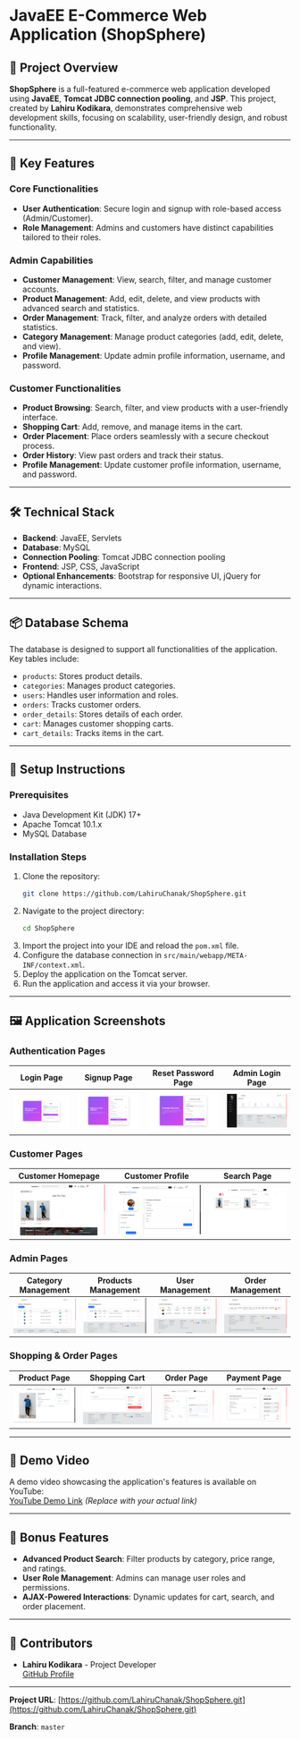 
# JavaEE E-Commerce Web Application (ShopSphere)

## 📝 Project Overview
**ShopSphere** is a full-featured e-commerce web application developed using **JavaEE**, **Tomcat JDBC connection pooling**, and **JSP**. This project, created by **Lahiru Kodikara**, demonstrates comprehensive web development skills, focusing on scalability, user-friendly design, and robust functionality.

---

## 🚀 Key Features

### **Core Functionalities**
- **User Authentication**: Secure login and signup with role-based access (Admin/Customer).
- **Role Management**: Admins and customers have distinct capabilities tailored to their roles.

### **Admin Capabilities**
- **Customer Management**: View, search, filter, and manage customer accounts.
- **Product Management**: Add, edit, delete, and view products with advanced search and statistics.
- **Order Management**: Track, filter, and analyze orders with detailed statistics.
- **Category Management**: Manage product categories (add, edit, delete, and view).
- **Profile Management**: Update admin profile information, username, and password.

### **Customer Functionalities**
- **Product Browsing**: Search, filter, and view products with a user-friendly interface.
- **Shopping Cart**: Add, remove, and manage items in the cart.
- **Order Placement**: Place orders seamlessly with a secure checkout process.
- **Order History**: View past orders and track their status.
- **Profile Management**: Update customer profile information, username, and password.

---

## 🛠 Technical Stack
- **Backend**: JavaEE, Servlets
- **Database**: MySQL
- **Connection Pooling**: Tomcat JDBC connection pooling
- **Frontend**: JSP, CSS, JavaScript
- **Optional Enhancements**: Bootstrap for responsive UI, jQuery for dynamic interactions.

---

## 📦 Database Schema
The database is designed to support all functionalities of the application. Key tables include:
- `products`: Stores product details.
- `categories`: Manages product categories.
- `users`: Handles user information and roles.
- `orders`: Tracks customer orders.
- `order_details`: Stores details of each order.
- `cart`: Manages customer shopping carts.
- `cart_details`: Tracks items in the cart.

---

## 🔧 Setup Instructions

### **Prerequisites**
- Java Development Kit (JDK) 17+
- Apache Tomcat 10.1.x
- MySQL Database

### **Installation Steps**
1. Clone the repository:
   ```bash
   git clone https://github.com/LahiruChanak/ShopSphere.git
   ```
2. Navigate to the project directory:
   ```bash
   cd ShopSphere
   ```
3. Import the project into your IDE and reload the `pom.xml` file.
4. Configure the database connection in `src/main/webapp/META-INF/context.xml`.
5. Deploy the application on the Tomcat server.
6. Run the application and access it via your browser.

---

## 🖼 Application Screenshots

### **Authentication Pages**
| **Login Page** | **Signup Page** | **Reset Password Page** | **Admin Login Page** |
|----------------|-----------------|-------------------------|----------------------|
| ![Login Page](https://github.com/LahiruChanak/ShopSphere/blob/master/src/main/webapp/assets/images/readme/001.png?raw=true) | ![Signup Page](https://github.com/LahiruChanak/ShopSphere/blob/master/src/main/webapp/assets/images/readme/002.png?raw=true) | ![Reset Password Page](https://github.com/LahiruChanak/ShopSphere/blob/master/src/main/webapp/assets/images/readme/003.png?raw=true) | ![Admin Login Page](https://github.com/LahiruChanak/ShopSphere/blob/master/src/main/webapp/assets/images/readme/004.png?raw=true) |

### **Customer Pages**
| **Customer Homepage** | **Customer Profile** | **Search Page** |
|-----------------------|----------------------|-----------------|
| ![Customer Homepage](https://github.com/LahiruChanak/ShopSphere/blob/master/src/main/webapp/assets/images/readme/005.png?raw=true) | ![Customer Profile](https://github.com/LahiruChanak/ShopSphere/blob/master/src/main/webapp/assets/images/readme/006.png?raw=true) | ![Search Page](https://github.com/LahiruChanak/ShopSphere/blob/master/src/main/webapp/assets/images/readme/007.png?raw=true) |

### **Admin Pages**
| **Category Management** | **Products Management** | **User Management** | **Order Management** |
|-------------------------|-------------------------|---------------------|----------------------|
| ![Categories Management](https://github.com/LahiruChanak/ShopSphere/blob/master/src/main/webapp/assets/images/readme/008.png?raw=true) | ![Products Management](https://github.com/LahiruChanak/ShopSphere/blob/master/src/main/webapp/assets/images/readme/009.png?raw=true) | ![User Management](https://github.com/LahiruChanak/ShopSphere/blob/master/src/main/webapp/assets/images/readme/010.png?raw=true) | ![Order Management](https://github.com/LahiruChanak/ShopSphere/blob/master/src/main/webapp/assets/images/readme/011.png?raw=true) |

### **Shopping & Order Pages**
| **Product Page** | **Shopping Cart** | **Order Page** | **Payment Page** |
|------------------|-------------------|----------------|------------------|
| ![Product Page](https://github.com/LahiruChanak/ShopSphere/blob/master/src/main/webapp/assets/images/readme/012.png?raw=true) | ![Shopping Cart](https://github.com/LahiruChanak/ShopSphere/blob/master/src/main/webapp/assets/images/readme/013.png?raw=true) | ![Order Page](https://github.com/LahiruChanak/ShopSphere/blob/master/src/main/webapp/assets/images/readme/014.png?raw=true) | ![Payment Page](https://github.com/LahiruChanak/ShopSphere/blob/master/src/main/webapp/assets/images/readme/015.png?raw=true) |

---

## 🎥 Demo Video
A demo video showcasing the application's features is available on YouTube:  
[YouTube Demo Link](#) *(Replace with your actual link)*

---

## 🌟 Bonus Features
- **Advanced Product Search**: Filter products by category, price range, and ratings.
- **User Role Management**: Admins can manage user roles and permissions.
- **AJAX-Powered Interactions**: Dynamic updates for cart, search, and order placement.

---

## 👥 Contributors
- **Lahiru Kodikara** - Project Developer  
  [GitHub Profile](https://github.com/LahiruChanak)

---

**Project URL**: [https://github.com/LahiruChanak/ShopSphere.git](https://github.com/LahiruChanak/ShopSphere.git) 

**Branch**: `master`
